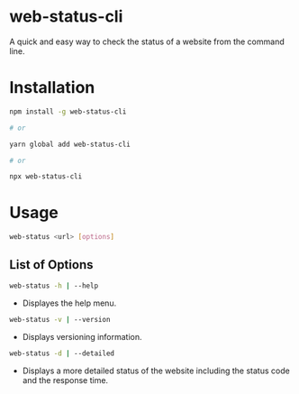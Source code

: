 # web-status-cli

A quick and easy way to check the status of a website from the command line.

# Installation

```bash
npm install -g web-status-cli

# or

yarn global add web-status-cli

# or

npx web-status-cli
```

# Usage

```bash
web-status <url> [options]
```

## List of Options

```bash
web-status -h | --help
```

- Displayes the help menu.

```bash
web-status -v | --version
```

- Displays versioning information.

```bash
web-status -d | --detailed
```

- Displays a more detailed status of the website including the status code and the response time.


